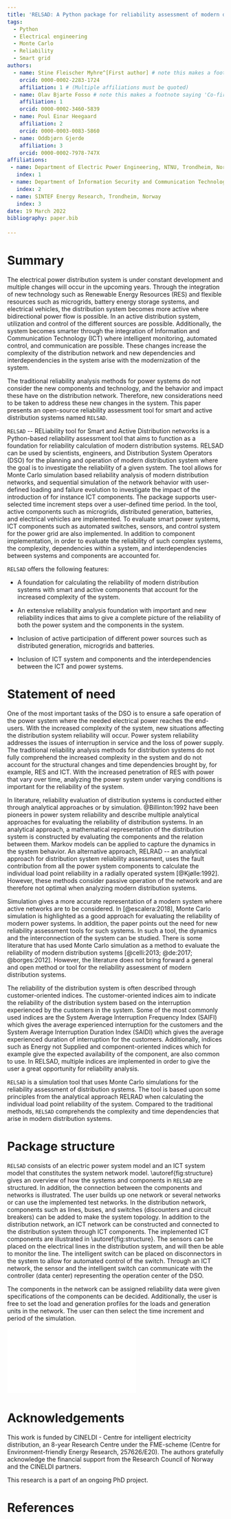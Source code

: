 ```yaml
---
title: 'RELSAD: A Python package for reliability assessment of modern distribution systems'
tags:
  - Python
  - Electrical engineering
  - Monte Carlo
  - Reliability
  - Smart grid
authors:
  - name: Stine Fleischer Myhre^[First author] # note this makes a footnote saying 'Co-first author'
    orcid: 0000-0002-2283-1724
    affiliation: 1 # (Multiple affiliations must be quoted)
  - name: Olav Bjarte Fosso # note this makes a footnote saying 'Co-first author'
    affiliation: 1
    orcid: 0000-0002-3460-5839
  - name: Poul Einar Heegaard
    affiliation: 2
    orcid: 0000-0003-0083-5860
  - name: Oddbjørn Gjerde
    affiliation: 3
    orcid: 0000-0002-7978-747X
affiliations:
 - name: Department of Electric Power Engineering, NTNU, Trondheim, Norway
   index: 1
 - name: Department of Information Security and Communication Technology, NTNU, Trondheim, Norway
   index: 2
 - name: SINTEF Energy Research, Trondheim, Norway
   index: 3
date: 19 March 2022
bibliography: paper.bib

---
```


# Summary

The electrical power distribution system is under constant development and multiple changes will occur in the upcoming years. Through the integration of new technology such as Renewable Energy Resources (RES) and flexible resources such as microgrids, battery energy storage systems, and electrical vehicles, the distribution system becomes more active where bidirectional power flow is possible. In an active distribution system, utilization and control of the different sources are possible. Additionally, the system becomes smarter through the integration of Information and Communication Technology (ICT) where intelligent monitoring, automated control, and communication are possible. These changes increase the complexity of the distribution network and new dependencies and interdependencies in the system arise with the modernization of the system. 

The traditional reliability analysis methods for power systems do not consider the new components and technology, and the behavior and impact these have on the distribution network. Therefore, new considerations need to be taken to address these new changes in the system. 
This paper presents an open-source reliability assessment tool for smart and active distribution systems named `RELSAD`. 

`RELSAD` -- RELiability tool for Smart and Active Distribution networks is a Python-based reliability assessment tool that aims to function as a foundation for reliability calculation of modern distribution systems. RELSAD can be used by scientists, engineers, and Distribution System Operators (DSO) for the planning and operation of modern distribution system where the goal is to investigate the reliability of a given system. The tool allows for Monte Carlo simulation based reliability analysis of modern distribution networks, and sequential simulation of the network behavior with user-defined loading and failure evolution to investigate the impact of the introduction of for instance ICT components. The package supports user-selected time increment steps over a user-defined time period. In the tool, active components such as microgrids, distributed generation, batteries, and electrical vehicles are implemented. To evaluate smart power systems, ICT components such as automated switches, sensors, and control system for the power grid are also implemented. In addition to component implementation, in order to evaluate the reliability of such complex systems, the complexity, dependencies within a system, and interdependencies between systems and components are accounted for. 

`RELSAD` offers the following features:

* A foundation for calculating the reliability of modern distribution systems with smart and active components that account for the increased complexity of the system. 

* An extensive reliability analysis foundation with important and new reliability indices that aims to give a complete picture of the reliability of both the power system and the components in the system.

* Inclusion of active participation of different power sources such as distributed generation, microgrids and batteries.

* Inclusion of ICT system and components and the interdependencies between the ICT and power systems.

# Statement of need

One of the most important tasks of the DSO is to ensure a safe operation of the power system where the needed electrical power reaches the end-users. With the increased complexity of the system, new situations affecting the distribution system reliability will occur. Power system reliability addresses the issues of interruption in service and the loss of power supply. The traditional reliability analysis methods for distribution systems do not fully comprehend the increased complexity in the system and do not account for the structural changes and time dependencies brought by, for example, RES and ICT. With the increased penetration of RES with power that vary over time, analyzing the power system under varying conditions is important for the reliability of the system. 

In literature, reliability evaluation of distribution systems is conducted either through analytical approaches or by simulation. @Billinton:1992 have been pioneers in power system reliability and describe multiple analytical approaches for evaluating the reliability of distribution systems. In an analytical approach, a mathematical representation of the distribution system is constructed by evaluating the components and the relation between them. Markov models can be applied to capture the dynamics in the system behavior. An alternative approach, RELRAD -- an analytical approach for distribution system reliability assessment, uses the fault contribution from all the power system components to calculate the individual load point reliability in a radially operated system [@Kjølle:1992]. However, these methods consider passive operation of the network and are therefore not optimal when analyzing modern distribution systems. 

Simulation gives a more accurate representation of a modern system where active networks are to be considered. In [@escalera:2018], Monte Carlo simulation is highlighted as a good approach for evaluating the reliability of modern power systems. In addition, the paper points out the need for new reliability assessment tools for such systems. In such a tool, the dynamics and the interconnection of the system can be studied. There is some literature that has used Monte Carlo simulation as a method to evaluate the reliability of modern distribution systems [@celli:2013; @de:2017; @borges:2012]. However, the literature does not bring forward a general and open method or tool for the reliability assessment of modern distribution systems. 

The reliability of the distribution system is often described through customer-oriented indices. The customer-oriented indices aim to indicate the reliability of the distribution system based on the interruption experienced by the customers in the system. Some of the most commonly used indices are the System Average Interruption Frequency Index (SAIFI) which gives the average experienced interruption for the customers and the System Average Interruption Duration Index (SAIDI) which gives the average experienced duration of interruption for the customers. Additionally, indices such as Energy not Supplied and component-oriented indices which for example give the expected availability of the component, are also common to use. In RELSAD, multiple indices are implemented in order to give the user a great opportunity for reliability analysis. 

`RELSAD` is a simulation tool that uses Monte Carlo simulations for the reliability assessment of distribution systems. The tool is based upon some principles from the analytical approach RELRAD when calculating the individual load point reliability of the system. Compared to the traditional methods, `RELSAD` comprehends the complexity and time dependencies that arise in modern distribution systems.  


# Package structure

`RELSAD` consists of an electric power system model and an ICT system model that constitutes the system network model.
\autoref{fig:structure} gives an overview of how the systems and components in `RELSAD` are structured. In addition, the connection between the components and networks is illustrated. The user builds up one network or several networks or can use the implemented test networks. In the distribution network, components such as lines, buses, and switches (discounters and circuit breakers) can be added to make the system topology. In addition to the distribution network, an ICT network can be constructed and connected to the distribution system through ICT components. The implemented ICT components are illustrated in \autoref{fig:structure}. The sensors can be placed on the electrical lines in the distribution system, and will then be able to monitor the line. The intelligent switch can be placed on disconnectors in the system to allow for automated control of the switch. Through an ICT network, the sensor and the intelligent switch can communicate with the controller (data center) representing the operation center of the DSO. 

The components in the network can be assigned reliability data were given specifications of the components can be decided. Additionally, the user is free to set the load and generation profiles for the loads and generation units in the network. The user can then select the time increment and period of the simulation. 

![The structure of the systems and components in `RELSAD`.\label{fig:structure}](SystemStructure.pdf)

# Acknowledgements

This work is funded by CINELDI - Centre for intelligent electricity distribution, an 8-year Research Centre under the FME-scheme (Centre for Environment-friendly Energy Research, 257626/E20). 
The authors gratefully acknowledge the financial support from the Research Council of Norway and the CINELDI partners.  

This research is a part of an ongoing PhD project. 

# References

